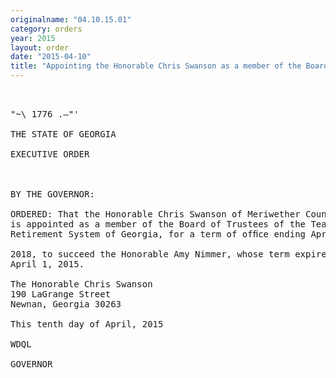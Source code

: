 ```yaml
---
originalname: "04.10.15.01"
category: orders
year: 2015
layout: order
date: "2015-04-10"
title: "Appointing the Honorable Chris Swanson as a member of the Board of Trustees of the Teachers’ Retirement System of Georgia"
---
```

<pre>
 

"~\ 1776 .—"'

THE STATE OF GEORGIA

EXECUTIVE ORDER

 

BY THE GOVERNOR:

ORDERED: That the Honorable Chris Swanson of Meriwether County, Georgia,
is appointed as a member of the Board of Trustees of the Teachers’
Retirement System of Georgia, for a term of ofﬁce ending April 1,

2018, to succeed the Honorable Amy Nimmer, whose term expired
April 1, 2015.

The Honorable Chris Swanson
190 LaGrange Street
Newnan, Georgia 30263

This tenth day of April, 2015

WDQL

GOVERNOR

</pre>
